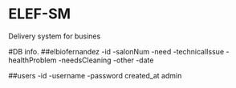 # ELEF-SM
Delivery system for busines


#DB info.
##elbiofernandez
-id
-salonNum
-need
-technicalIssue
-healthProblem
-needsCleaning
-other
-date

##users
-id
-username
-password
created_at
admin
